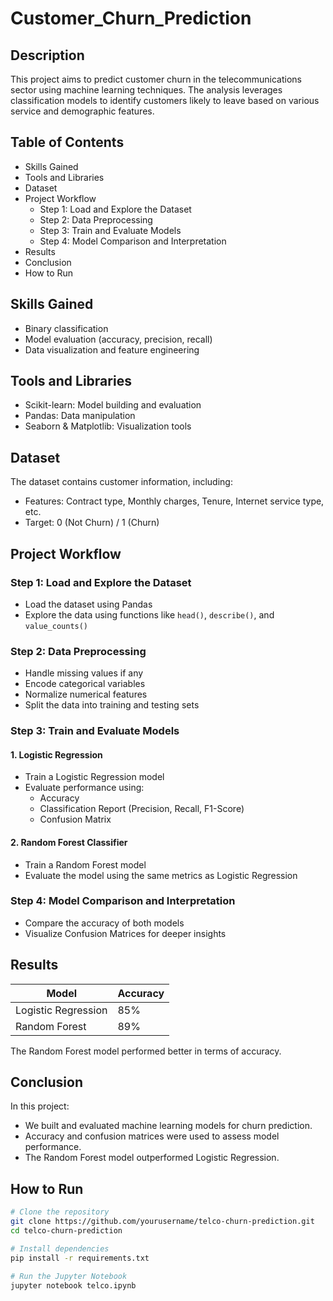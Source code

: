 # Customer_Churn_Prediction

## Description
This project aims to predict customer churn in the telecommunications sector using machine learning techniques. The analysis leverages classification models to identify customers likely to leave based on various service and demographic features.

## Table of Contents
- Skills Gained
- Tools and Libraries
- Dataset
- Project Workflow
  - Step 1: Load and Explore the Dataset
  - Step 2: Data Preprocessing
  - Step 3: Train and Evaluate Models
  - Step 4: Model Comparison and Interpretation
- Results
- Conclusion
- How to Run

## Skills Gained
- Binary classification
- Model evaluation (accuracy, precision, recall)
- Data visualization and feature engineering

## Tools and Libraries
- Scikit-learn: Model building and evaluation
- Pandas: Data manipulation
- Seaborn & Matplotlib: Visualization tools

## Dataset
The dataset contains customer information, including:
- Features: Contract type, Monthly charges, Tenure, Internet service type, etc.
- Target: 0 (Not Churn) / 1 (Churn)

## Project Workflow
### Step 1: Load and Explore the Dataset
- Load the dataset using Pandas
- Explore the data using functions like `head()`, `describe()`, and `value_counts()`

### Step 2: Data Preprocessing
- Handle missing values if any
- Encode categorical variables
- Normalize numerical features
- Split the data into training and testing sets

### Step 3: Train and Evaluate Models
#### 1. Logistic Regression
- Train a Logistic Regression model
- Evaluate performance using:
  - Accuracy
  - Classification Report (Precision, Recall, F1-Score)
  - Confusion Matrix

#### 2. Random Forest Classifier
- Train a Random Forest model
- Evaluate the model using the same metrics as Logistic Regression

### Step 4: Model Comparison and Interpretation
- Compare the accuracy of both models
- Visualize Confusion Matrices for deeper insights

## Results
| Model               | Accuracy |
|--------------------|---------|
| Logistic Regression | 85%     |
| Random Forest      | 89%     |

The Random Forest model performed better in terms of accuracy.

## Conclusion
In this project:
- We built and evaluated machine learning models for churn prediction.
- Accuracy and confusion matrices were used to assess model performance.
- The Random Forest model outperformed Logistic Regression.

## How to Run
```bash
# Clone the repository
git clone https://github.com/yourusername/telco-churn-prediction.git
cd telco-churn-prediction

# Install dependencies
pip install -r requirements.txt

# Run the Jupyter Notebook
jupyter notebook telco.ipynb
```
